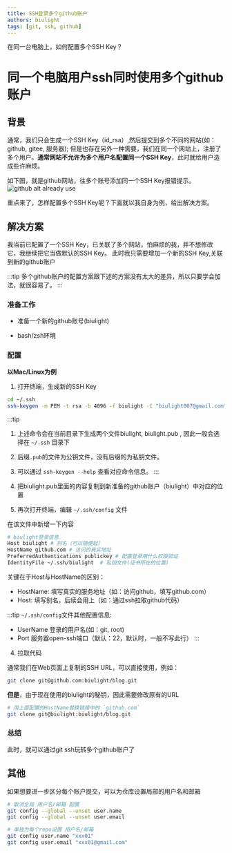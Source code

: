 ```yaml
---
title: SSH登录多个github账户
authors: biulight
tags: [git, ssh, github]
---
```


在同一台电脑上，如何配置多个SSH Key？
<!--truncate-->

# 同一个电脑用户ssh同时使用多个github账户

## 背景

通常，我们只会生成一个SSH Key（id_rsa）,然后提交到多个不同的网站(如：github, gitee, 服务器);
但是也存在另外一种需要，我们在同一个网站上，注册了多个用户。**通常网站不允许为多个用户名配置同一个SSH Key**，此时就给用户造成些许麻烦。

如下图，就是github网站，往多个账号添加同一个SSH Key报错提示。
![github alt already use](/img/blog/1660984652088.jpg)

重点来了，怎样配置多个SSH Key呢？下面就以我自身为例，给出解决方案。

## 解决方案

我当前已配置了一个SSH Key，已关联了多个网站，怕麻烦的我，并不想修改它，我继续把它当做默认的SSH Key。
此时我只需要增加一个新的SSH Key,关联到新的github账户

:::tip
多个github账户的配置方案跟下述的方案没有太大的差异，所以只要学会加法，就很容易了。
:::

### 准备工作

- 准备一个新的github账号(biulight)

- bash/zsh环境

### 配置

**以Mac/Linux为例**

1. 打开终端，生成新的SSH Key
```bash
cd ~/.ssh
ssh-keygen -m PEM -t rsa -b 4096 -f biulight -C "biulight007@gmail.com"
```

:::tip
1. 上述命令会在当前目录下生成两个文件biulight, biulight.pub , 因此一般会选择在 `~/.ssh` 目录下
2. 后缀`.pub`的文件为公钥文件，没有后缀的为私钥文件。
3. 可以通过 `ssh-keygen --help` 查看对应命令信息。
:::

2. 把biulight.pub里面的内容复制到新准备的github账户（biulight）中对应的位置

3. 再次打开终端，编辑 `~/.ssh/config` 文件

在该文件中新增一下内容
```bash
# biulight登录信息
Host biulight # 别名（可以随便起）
HostName github.com # 访问的真实地址
PreferredAuthentications publickey # 配置登录用什么权限验证
IdentityFile ~/.ssh/biulight  # 私钥文件(证书所在的位置)
```

关键在于Host与HostName的区别：
- HostName: 填写真实的服务地址（如：访问github，填写github.com）
- Host: 填写别名，后续会用上（如：通过ssh拉取github代码）

:::tip
`~/.ssh/config`文件其他配置信息:
- UserName 登录的用户名(如：git, root)
- Port 服务器open-ssh端口（默认：22，默认时，一般不写此行）
:::

4. 拉取代码

通常我们在Web页面上复制的SSH URL，可以直接使用，例如：
```bash
git clone git@github.com:biulight/blog.git
```
**但是**，由于现在使用的biulight的秘钥，因此需要修改原有的URL
```bash
# 用上面配置的HostName替换链接中的 `github.com`
git clone git@biulight:biulight/blog.git
```

### 总结

此时，就可以通过git ssh玩转多个github账户了

## 其他

如果想要进一步区分每个账户提交，可以为仓库设置局部的用户名和邮箱
```bash
# 取消全局 用户名/邮箱 配置
git config --global --unset user.name
git config --global --unset user.email

# 单独为每个repo设置 用户名/邮箱
git config user.name "xxx01"
git config user.email "xxx01@gmail.com"
```

